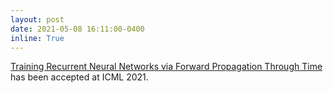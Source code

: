 ```yaml
---
layout: post
date: 2021-05-08 16:11:00-0400
inline: True
---
```


[Training Recurrent Neural Networks via Forward Propagation Through Time](https://proceedings.mlr.press/v139/kag21a.html) has been accepted at ICML 2021.
